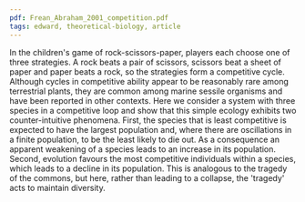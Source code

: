 ```yaml
---
pdf: Frean_Abraham_2001_competition.pdf
tags: edward, theoretical-biology, article
---
```

In the children's game of rock-scissors-paper, players each choose one of three strategies. A rock beats a pair of scissors, scissors beat a sheet of paper and paper beats a rock, so the strategies form a competitive cycle. Although cycles in competitive ability appear to be reasonably rare among terrestrial plants, they are common among marine sessile organisms and have been reported in other contexts. Here we consider a system with three species in a competitive loop and show that this simple ecology exhibits two counter-intuitive phenomena. First, the species that is least competitive is expected to have the largest population and, where there are oscillations in a finite population, to be the least likely to die out. As a consequence an apparent weakening of a species leads to an increase in its population. Second, evolution favours the most competitive individuals within a species, which leads to a decline in its population. This is analogous to the tragedy of the commons, but here, rather than leading to a collapse, the 'tragedy' acts to maintain diversity.
